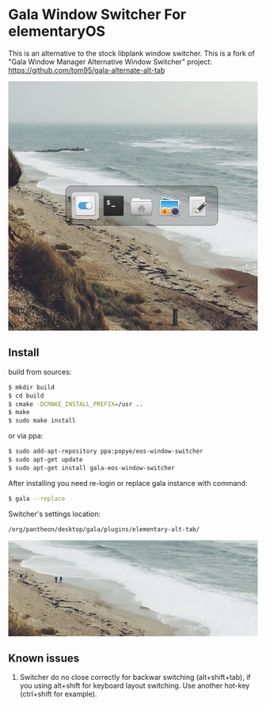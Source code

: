 # Gala Window Switcher For elementaryOS

This is an alternative to the stock libplank window switcher.
This is a fork of "Gala Window Manager Alternative Window Switcher" project:
<br>https://github.com/tom95/gala-alternate-alt-tab

<p align='center'>
    <img src='preview.png'>
</p>

## Install

build from sources:
```bash
$ mkdir build
$ cd build
$ cmake -DCMAKE_INSTALL_PREFIX=/usr ..
$ make
$ sudo make install
```
or via ppa:
```bash
$ sudo add-apt-repository ppa:popye/eos-window-switcher
$ sudo apt-get update
$ sudo apt-get install gala-eos-window-switcher
```

After installing you need re-login or replace gala instance with command:
```bash
$ gala --replace
```
Switcher's settings location:
```bash
/org/pantheon/desktop/gala/plugins/elementary-alt-tab/
```
<p align='center'>
    <img src='demo.gif'>
</p>

## Known issues

1. Switcher do no close correctly for backwar switching (alt+shift+tab), if you using
alt+shift for keyboard layout switching. Use another hot-key (ctrl+shift for example).
